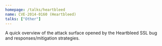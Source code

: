 ```yaml
---
homepage: /talks/heartbleed
name: CVE-2014-0160 (Heartbleed)
talks: ["Other"]
---
```


A quick overview of the attack surface opened by the Heartbleed SSL bug and
responses/mitigation strategies.
